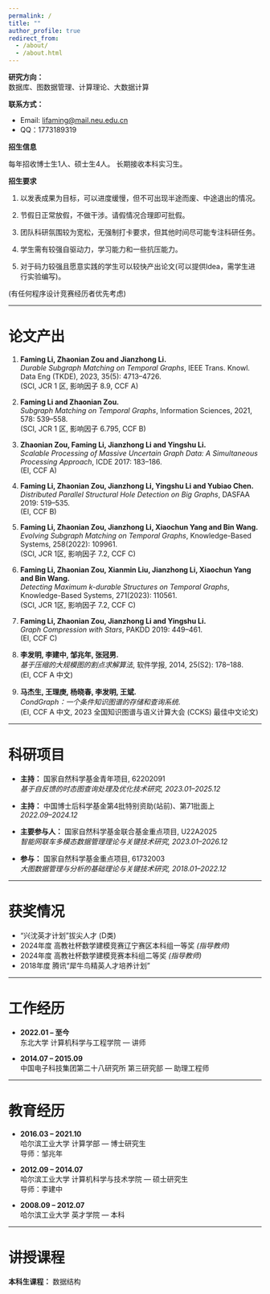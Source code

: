 ```yaml
---
permalink: /
title: ""
author_profile: true
redirect_from: 
  - /about/
  - /about.html
---
```


**研究方向：**  
数据库、图数据管理、计算理论、大数据计算

**联系方式：**  
- Email: [lifaming@mail.neu.edu.cn](mailto:lifaming@mail.neu.edu.cn)  
- QQ：1773189319

**招生信息**

每年招收博士生1人、硕士生4人。
长期接收本科实习生。

**招生要求**

1. 以发表成果为目标，可以进度缓慢，但不可出现半途而废、中途退出的情况。

2. 节假日正常放假，不做干涉。请假情况合理即可批假。

3. 团队科研氛围较为宽松，无强制打卡要求，但其他时间尽可能专注科研任务。

4. 学生需有较强自驱动力，学习能力和一些抗压能力。

5. 对于码力较强且愿意实践的学生可以较快产出论文(可以提供Idea，需学生进行实验编写)。

(有任何程序设计竞赛经历者优先考虑)

---

# 论文产出

1. **Faming Li, Zhaonian Zou and Jianzhong Li.**  
   *Durable Subgraph Matching on Temporal Graphs*, IEEE Trans. Knowl. Data Eng (TKDE), 2023, 35(5): 4713–4726.  
   (SCI, JCR 1 区, 影响因子 8.9, CCF A)

2. **Faming Li and Zhaonian Zou.**  
   *Subgraph Matching on Temporal Graphs*, Information Sciences, 2021, 578: 539–558.  
   (SCI, JCR 1 区, 影响因子 6.795, CCF B)

3. **Zhaonian Zou, Faming Li, Jianzhong Li and Yingshu Li.**  
   *Scalable Processing of Massive Uncertain Graph Data: A Simultaneous Processing Approach*, ICDE 2017: 183–186.  
   (EI, CCF A)

4. **Faming Li, Zhaonian Zou, Jianzhong Li, Yingshu Li and Yubiao Chen.**  
   *Distributed Parallel Structural Hole Detection on Big Graphs*, DASFAA 2019: 519–535.  
   (EI, CCF B)

5. **Faming Li, Zhaonian Zou, Jianzhong Li, Xiaochun Yang and Bin Wang.**  
   *Evolving Subgraph Matching on Temporal Graphs*, Knowledge-Based Systems, 258(2022): 109961.  
   (SCI, JCR 1区, 影响因子 7.2, CCF C)

6. **Faming Li, Zhaonian Zou, Xianmin Liu, Jianzhong Li, Xiaochun Yang and Bin Wang.**  
   *Detecting Maximum k-durable Structures on Temporal Graphs*, Knowledge-Based Systems, 271(2023): 110561.  
   (SCI, JCR 1区, 影响因子 7.2, CCF C)

7. **Faming Li, Zhaonian Zou, Jianzhong Li and Yingshu Li.**  
   *Graph Compression with Stars*, PAKDD 2019: 449–461.  
   (EI, CCF C)

8. **李发明, 李建中, 邹兆年, 张冠男.**  
   *基于压缩的大规模图的割点求解算法*, 软件学报, 2014, 25(S2): 178–188.  
   (EI, CCF A 中文)

9. **马杰生, 王理庚, 杨晓春, 李发明, 王斌.**  
   *CondGraph：一个条件知识图谱的存储和查询系统*.  
   (EI, CCF A 中文, 2023 全国知识图谱与语义计算大会 (CCKS) 最佳中文论文)

---

# 科研项目

- **主持：** 国家自然科学基金青年项目, 62202091  
  *基于自反馈的时态图查询处理及优化技术研究, 2023.01–2025.12*

- **主持：** 中国博士后科学基金第4批特别资助(站前)、第71批面上  
  *2022.09–2024.12*

- **主要参与人：** 国家自然科学基金联合基金重点项目, U22A2025  
  *智能网联车多模态数据管理理论与关键技术研究, 2023.01–2026.12*

- **参与：** 国家自然科学基金重点项目, 61732003  
  *大图数据管理与分析的基础理论与关键技术研究, 2018.01–2022.12*

---

# 获奖情况

- “兴沈英才计划”拔尖人才 (D类)
- 2024年度 高教社杯数学建模竞赛辽宁赛区本科组一等奖 *(指导教师)*
- 2024年度 高教社杯数学建模竞赛本科组二等奖 *(指导教师)*
- 2018年度 腾讯“犀牛鸟精英人才培养计划”

---

# 工作经历

- **2022.01 – 至今**  
  东北大学 计算机科学与工程学院 — 讲师

- **2014.07 – 2015.09**  
  中国电子科技集团第二十八研究所 第三研究部 — 助理工程师

---

# 教育经历

- **2016.03 – 2021.10**  
  哈尔滨工业大学 计算学部 — 博士研究生  
  导师：邹兆年

- **2012.09 – 2014.07**  
  哈尔滨工业大学 计算机科学与技术学院 — 硕士研究生  
  导师：李建中

- **2008.09 – 2012.07**  
  哈尔滨工业大学 英才学院 — 本科

---

# 讲授课程

**本科生课程：** 数据结构
